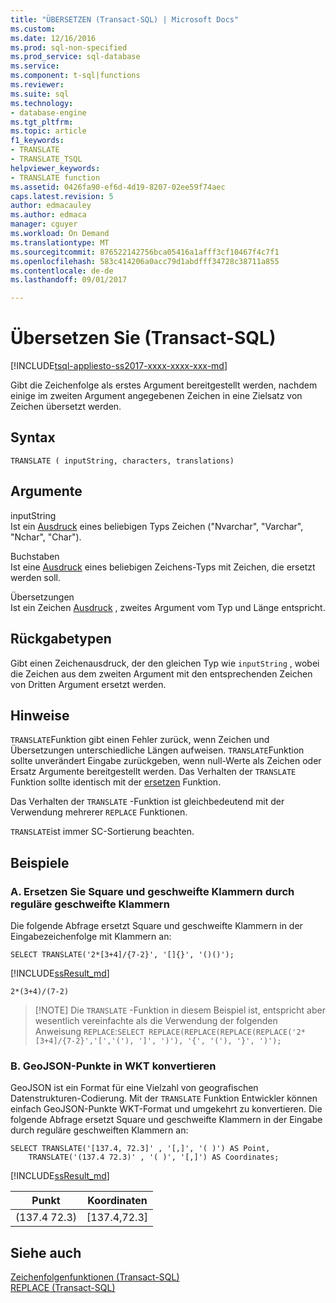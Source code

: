 ```yaml
---
title: "ÜBERSETZEN (Transact-SQL) | Microsoft Docs"
ms.custom: 
ms.date: 12/16/2016
ms.prod: sql-non-specified
ms.prod_service: sql-database
ms.service: 
ms.component: t-sql|functions
ms.reviewer: 
ms.suite: sql
ms.technology:
- database-engine
ms.tgt_pltfrm: 
ms.topic: article
f1_keywords:
- TRANSLATE
- TRANSLATE_TSQL
helpviewer_keywords:
- TRANSLATE function
ms.assetid: 0426fa90-ef6d-4d19-8207-02ee59f74aec
caps.latest.revision: 5
author: edmacauley
ms.author: edmaca
manager: cguyer
ms.workload: On Demand
ms.translationtype: MT
ms.sourcegitcommit: 876522142756bca05416a1afff3cf10467f4c7f1
ms.openlocfilehash: 583c414206a0acc79d1abdfff34728c38711a855
ms.contentlocale: de-de
ms.lasthandoff: 09/01/2017

---
```

# <a name="translate-transact-sql"></a>Übersetzen Sie (Transact-SQL)
[!INCLUDE[tsql-appliesto-ss2017-xxxx-xxxx-xxx-md](../../includes/tsql-appliesto-ss2017-xxxx-xxxx-xxx-md.md)]

Gibt die Zeichenfolge als erstes Argument bereitgestellt werden, nachdem einige im zweiten Argument angegebenen Zeichen in eine Zielsatz von Zeichen übersetzt werden.

## <a name="syntax"></a>Syntax   
```
TRANSLATE ( inputString, characters, translations) 
```

## <a name="arguments"></a>Argumente   

inputString   
Ist ein [Ausdruck](../../t-sql/language-elements/expressions-transact-sql.md) eines beliebigen Typs Zeichen ("Nvarchar", "Varchar", "Nchar", "Char").

Buchstaben   
Ist eine [Ausdruck](../../t-sql/language-elements/expressions-transact-sql.md) eines beliebigen Zeichens-Typs mit Zeichen, die ersetzt werden soll.

Übersetzungen   
Ist ein Zeichen [Ausdruck](../../t-sql/language-elements/expressions-transact-sql.md) , zweites Argument vom Typ und Länge entspricht.

## <a name="return-types"></a>Rückgabetypen   
Gibt einen Zeichenausdruck, der den gleichen Typ wie `inputString` , wobei die Zeichen aus dem zweiten Argument mit den entsprechenden Zeichen von Dritten Argument ersetzt werden.

## <a name="remarks"></a>Hinweise   

`TRANSLATE`Funktion gibt einen Fehler zurück, wenn Zeichen und Übersetzungen unterschiedliche Längen aufweisen. `TRANSLATE`Funktion sollte unverändert Eingabe zurückgeben, wenn null-Werte als Zeichen oder Ersatz Argumente bereitgestellt werden. Das Verhalten der `TRANSLATE` Funktion sollte identisch mit der [ersetzen](../../t-sql/functions/replace-transact-sql.md) Funktion.   

Das Verhalten der `TRANSLATE` -Funktion ist gleichbedeutend mit der Verwendung mehrerer `REPLACE` Funktionen.

`TRANSLATE`ist immer SC-Sortierung beachten.

## <a name="examples"></a>Beispiele   

### <a name="a-replace-square-and-curly-braces-with-regular-braces"></a>A. Ersetzen Sie Square und geschweifte Klammern durch reguläre geschweifte Klammern    
Die folgende Abfrage ersetzt Square und geschweifte Klammern in der Eingabezeichenfolge mit Klammern an:
```
SELECT TRANSLATE('2*[3+4]/{7-2}', '[]{}', '()()');
```
[!INCLUDE[ssResult_md](../../includes/ssresult-md.md)]
```
2*(3+4)/(7-2)
```

>  [!NOTE]
>  Die `TRANSLATE` -Funktion in diesem Beispiel ist, entspricht aber wesentlich vereinfachte als die Verwendung der folgenden Anweisung `REPLACE`:`SELECT REPLACE(REPLACE(REPLACE(REPLACE('2*[3+4]/{7-2}','[','('), ']', ')'), '{', '('), '}', ')');` 


###  <a name="b-convert-geojson-points-into-wkt"></a>B. GeoJSON-Punkte in WKT konvertieren    
GeoJSON ist ein Format für eine Vielzahl von geografischen Datenstrukturen-Codierung. Mit der `TRANSLATE` Funktion Entwickler können einfach GeoJSON-Punkte WKT-Format und umgekehrt zu konvertieren. Die folgende Abfrage ersetzt Square und geschweifte Klammern in der Eingabe durch reguläre geschweiften Klammern an:   
```tsql
SELECT TRANSLATE('[137.4, 72.3]' , '[,]', '( )') AS Point,
    TRANSLATE('(137.4 72.3)' , '( )', '[,]') AS Coordinates;
```

[!INCLUDE[ssResult_md](../../includes/ssresult-md.md)]   


|Punkt  |Koordinaten |  
---------|--------- |
(137.4  72.3) |[137.4,72.3] |


## <a name="see-also"></a>Siehe auch

[Zeichenfolgenfunktionen (Transact-SQL)](../../t-sql/functions/string-functions-transact-sql.md)   
[REPLACE (Transact-SQL)](../../t-sql/functions/replace-transact-sql.md)   


